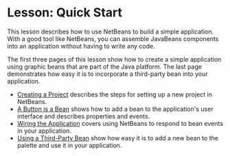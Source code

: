
# Lesson: Quick Start

This lesson describes how to use NetBeans to build a simple application. With a good tool like NetBeans, you can assemble JavaBeans components into an application without having to write any code.

The first three pages of this lesson show how to create a simple application using graphic beans that are part of the Java platform. The last page demonstrates how easy it is to incorporate a third-party bean into your application.

- [Creating a Project](project.html) describes the steps for setting up a new project in NetBeans.
- [A Button is a Bean](button.html) shows how to add a bean to the application's user interface and describes properties and events.
- [Wiring the Application](wiring.html) covers using NetBeans to respond to bean events in your application.
- [Using a Third-Party Bean](addbean.html) show how easy it is to add a new bean to the palette and use it in your application.
